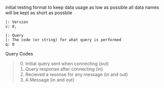 initial testing format
to keep data usage as low as possible
all data names will be kept as short as possbile
```
|: Version
v: 0,

|: Query
|: The code (or string) for what query is performed
q: 0
```

Query Codes

> 0. Initial query sent when connecting  (out)
> 0. Query response after connecting (in)
> 1. Recieved a resonse for any message (in and out)
> 2. A Message (in and out)
